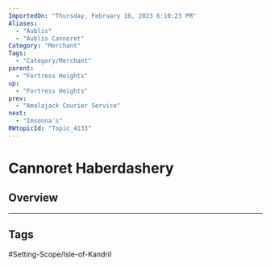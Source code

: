 ```yaml
---
ImportedOn: "Thursday, February 16, 2023 6:10:23 PM"
Aliases:
  - "Aublis"
  - "Aublis Cannoret"
Category: "Merchant"
Tags:
  - "Category/Merchant"
parent:
  - "Fortress Heights"
up:
  - "Fortress Heights"
prev:
  - "Amalajack Courier Service"
next:
  - "Imsonna's"
RWtopicId: "Topic_4133"
---
```

# Cannoret Haberdashery
## Overview

---
## Tags
#Setting-Scope/Isle-of-Kandril

